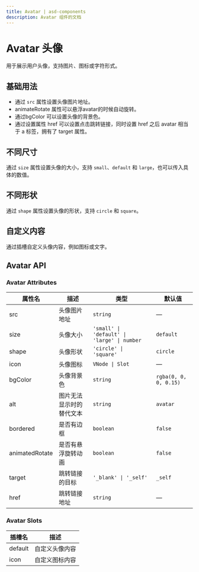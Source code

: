 ```yaml
---
title: Avatar | asd-components
description: Avatar 组件的文档
---
```


# Avatar 头像

用于展示用户头像，支持图片、图标或字符形式。

## 基础用法

* 通过 `src` 属性设置头像图片地址。 
* animateRotate 属性可以悬浮avatar的时候自动旋转。
* 通过bgColor 可以设置头像的背景色。
* 通过设置属性 href 可以设置点击跳转链接，同时设置 href 之后 avatar 相当于 a 标签，拥有了 target 属性。

<preview path="../demo/Avatar/Basic.vue" language="vue"></preview>

## 不同尺寸

通过 `size` 属性设置头像的大小，支持 `small`、`default` 和 `large`，也可以传入具体的数值。

<preview path="../demo/Avatar/Sizes.vue" language="vue"></preview>

## 不同形状

通过 `shape` 属性设置头像的形状，支持 `circle` 和 `square`。

<preview path="../demo/Avatar/Shapes.vue" language="vue"></preview>

## 自定义内容

通过插槽自定义头像内容，例如图标或文字。

<preview path="../demo/Avatar/CustomContent.vue" language="vue"></preview>

## Avatar API

### Avatar Attributes

| 属性名          | 描述                       | 类型                                   | 默认值       |
| --------------- | -------------------------- | -------------------------------------- | ------------ |
| src             | 头像图片地址               | `string`                               | —            |
| size            | 头像大小                   | `'small' \| 'default' \| 'large' \| number` | `default`    |
| shape           | 头像形状                   | `'circle' \| 'square'`                 | `circle`     |
| icon            | 头像图标                   | `VNode \| Slot`                        | —            |
| bgColor         | 头像背景色                 | `string`                               | `rgba(0, 0, 0, 0.15)` |
| alt             | 图片无法显示时的替代文本   | `string`                               | `avatar`     |
| bordered        | 是否有边框                 | `boolean`                              | `false`      |
| animatedRotate  | 是否有悬浮旋转动画         | `boolean`                              | `false`      |
| target          | 跳转链接的目标             | `'_blank' \| '_self'`                  | `_self`      |
| href            | 跳转链接地址               | `string`                               | —            |

### Avatar Slots

| 插槽名   | 描述           |
| -------- | -------------- |
| default  | 自定义头像内容 |
| icon     | 自定义图标内容 |
